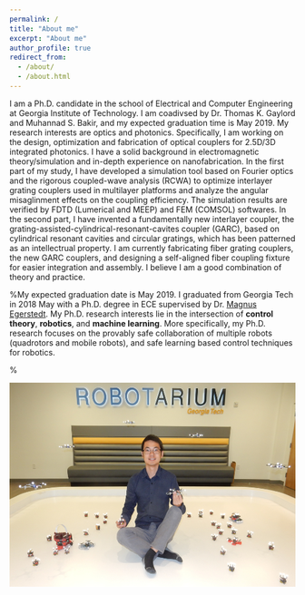 ```yaml
---
permalink: /
title: "About me"
excerpt: "About me"
author_profile: true
redirect_from: 
  - /about/
  - /about.html
---
```


I am a Ph.D. candidate in the school of Electrical and Computer Engineering at Georgia Institute of Technology. I am coadivsed by Dr. Thomas K. Gaylord and Muhannad S. Bakir, and my expected graduation time is May 2019. My research interests are optics and photonics. Specifically, I am working on the design, optimization and fabrication of optical couplers for 2.5D/3D integrated photonics. I have a solid background in electromagnetic theory/simulation and in-depth experience on nanofabrication. In the first part of my study, I have developed a simulation tool based on Fourier optics and the rigorous coupled-wave analysis (RCWA) to optimize interlayer grating couplers used in multilayer platforms and analyze the angular misaglinment effects on the coupling efficiency. The simulation results are verified by FDTD (Lumerical and MEEP) and FEM (COMSOL) softwares. In the second part, I have invented a fundamentally new interlayer coupler, the grating-assisted-cylindrical-resonant-cavites coupler (GARC), based on cylindrical resonant cavities and circular gratings, which has been patterned as an intellectrual property. I am currently fabricating fiber grating couplers, the new GARC couplers, and designing a self-aligned fiber coupling fixture for easier integration and assembly. I believe I am a good combination of theory and practice. 

%My expected graduation date is May 2019. I graduated from Georgia Tech in 2018 May with a Ph.D. degree in ECE supervised by Dr. [Magnus Egerstedt](http://magnus.ece.gatech.edu/index.html). My Ph.D. research interests lie in the intersection of <b>control theory</b>, <b>robotics</b>, and <b>machine learning</b>. More specifically, my Ph.D. research focuses on the provably safe collaboration of multiple robots (quadrotors and mobile robots), and safe learning based control techniques for robotics.


%<center><img src="/images/web.JPG" alt="Mountain View picture" style="width:600px;height:360px;"></center>

